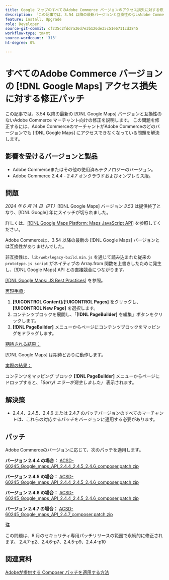 ```yaml
---
title: Google マップのすべてのAdobe Commerce バージョンのアクセス損失に対する修正パッチ
description: 「この記事では、3.54 以降の最新バージョンと互換性のないAdobe Commerce マーチャント向けに修正を提供  [!DNL Google Maps]  ます。」
feature: Install, Upgrade
role: Developer
source-git-commit: cf235c2fdd7a36d7e3b126de35c51e6711cd3845
workflow-type: tm+mt
source-wordcount: '313'
ht-degree: 0%

---
```


# すべてのAdobe Commerce バージョンの [!DNL Google Maps] アクセス損失に対する修正パッチ

この記事では、3.54 以降の最新の [!DNL Google Maps] バージョンと互換性のないAdobe Commerce マーチャント向けの修正を説明します。 この問題を修正するには、Adobe CommerceのマーチャントがAdobe Commerceのどのバージョンでも [!DNL Google Maps] にアクセスできなくなっている問題を解決します。

## 影響を受けるバージョンと製品

* Adobe Commerceまたはその他の使用済みテクノロジーのバージョン。
* Adobe Commerce *2.4.4* - *2.4.7* オンクラウドおよびオンプレミス版。

## 問題

*2024 年 6 月 14 日（PT）*[!DNL Google Maps] バージョン *3.53* は提供終了となり、[!DNL Google] 年にスイッチが切られました。

詳しくは、[[!DNL Google Maps Platform: Maps JavaScript API]](https://developers.google.com/maps/documentation/javascript/versions#documentation-for-the-api-versions) を参照してください。

Adobe Commerceは、3.54 以降の最新の [!DNL  Google Maps] バージョンとは互換性がありませんでした。

非互換性は、`lib/web/legacy-build.min.js` を通じて読み込まれた従来の `prototype.js script` がネイティブの Array.from 関数を上書きしたために発生し、[!DNL  Google Maps] API との直接競合につながります。

[[!DNL Google Maps: JS Best Practices]](https://developers.google.com/maps/documentation/javascript/best-practices) を参照。

<u> 再現手順 </u> :

1. **[!UICONTROL Content]**/**[!UICONTROL Pages]** をクリックし、**[!UICONTROL New Page]** を選択します。
1. コンテンツブロックを展開し、「**[!DNL PageBuilder]** を編集」ボタンをクリックします。
1. **[!DNL PageBuilder]** メニューからページにコンテンツブロックをマッピングをドラッグします。

<u> 期待される結果：</u>

[!DNL Google Maps] は期待どおりに動作します。

<u> 実際の結果：</u>

コンテンツをマッピング ブロック **[!DNL PageBuilder]** メニューからページにドロップすると、「*Sorry! エラーが発生しました」* 表示されます。

## 解決策

* 2.4.4、2.4.5、2.4.6 または 2.4.7 のパッチバージョンのすべてのマーチャントは、これらの対応するパッチをバージョンに適用する必要があります。

## パッチ

Adobe Commerceのバージョンに応じて、次のパッチを適用します。

**バージョン 2.4.4 の場合：**
[ACSD-60245_Google_maps_API_2.4.4_2.4.5_2.4.6_composer.patch.zip](assets/ACSD-60245_Google_maps_API_2.4.4_2.4.5_2.4.6_composer.patch.zip)

**バージョン 2.4.5 の場合：**
[ACSD-60245_Google_maps_API_2.4.4_2.4.5_2.4.6_composer.patch.zip](assets/ACSD-60245_Google_maps_API_2.4.4_2.4.5_2.4.6_composer.patch.zip)

**バージョン 2.4.6 の場合：**
[ACSD-60245_Google_maps_API_2.4.4_2.4.5_2.4.6_composer.patch.zip](assets/ACSD-60245_Google_maps_API_2.4.4_2.4.5_2.4.6_composer.patch.zip)

**バージョン 2.4.7 の場合：**
[ACSD-60245_Google_maps_API_2.4.7_composer.patch.zip](assets/ACSD-60245_Google_maps_API_2.4.7_composer.patch.zip)

**注**

この問題は、8 月のセキュリティ専用パッチリリースの範囲で永続的に修正されます。
2.4.7-p2、2.4.6-p7、2.4.5-p9、2.4.4-p10

## 関連資料

[Adobeが提供する Composer パッチを適用する方法 ](https://experienceleague.adobe.com/en/docs/commerce-knowledge-base/kb/how-to/how-to-apply-a-composer-patch-provided-by-magento)